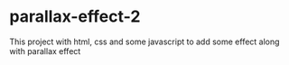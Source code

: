 # parallax-effect-2
This project with html, css and some javascript to add some effect along with parallax effect
